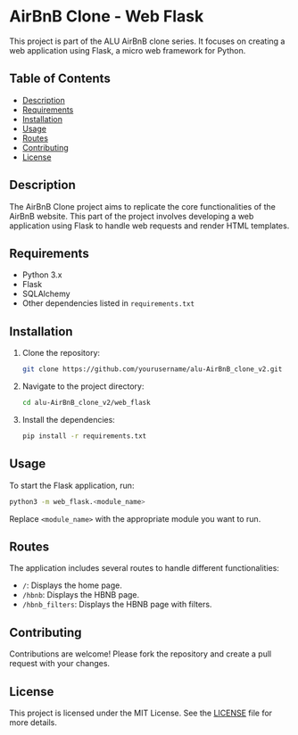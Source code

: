 # AirBnB Clone - Web Flask

This project is part of the ALU AirBnB clone series. It focuses on creating a web application using Flask, a micro web framework for Python.

## Table of Contents
- [Description](#description)
- [Requirements](#requirements)
- [Installation](#installation)
- [Usage](#usage)
- [Routes](#routes)
- [Contributing](#contributing)
- [License](#license)

## Description

The AirBnB Clone project aims to replicate the core functionalities of the AirBnB website. This part of the project involves developing a web application using Flask to handle web requests and render HTML templates.

## Requirements

- Python 3.x
- Flask
- SQLAlchemy
- Other dependencies listed in `requirements.txt`

## Installation

1. Clone the repository:
    ```sh
    git clone https://github.com/yourusername/alu-AirBnB_clone_v2.git
    ```
2. Navigate to the project directory:
    ```sh
    cd alu-AirBnB_clone_v2/web_flask
    ```
3. Install the dependencies:
    ```sh
    pip install -r requirements.txt
    ```

## Usage

To start the Flask application, run:
```sh
python3 -m web_flask.<module_name>
```
Replace `<module_name>` with the appropriate module you want to run.

## Routes

The application includes several routes to handle different functionalities:

- `/`: Displays the home page.
- `/hbnb`: Displays the HBNB page.
- `/hbnb_filters`: Displays the HBNB page with filters.

## Contributing

Contributions are welcome! Please fork the repository and create a pull request with your changes.

## License

This project is licensed under the MIT License. See the [LICENSE](../LICENSE) file for more details.